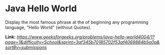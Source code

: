 # Java Hello World
Display the most famous phrase at the of beginning any programming language, "Hello World" (without Quotes).  
  
**Link:** _https://www.geeksforgeeks.org/problems/java-hello-world4004/1?page=1&difficulty=School&sprint=3af345b70185702f53af4069884b5a0a&sortBy=submissions_
